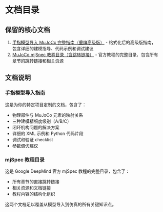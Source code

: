 # 文档目录

## 保留的核心文档

1. [手指模型导入 MuJoCo 完整指南（重编高级版）](finger_model_import_guide_formatted.md) - 格式化后的高级版指南，包含详细的建模指导、代码示例和调试建议
2. [MuJoCo mjSpec 教程目录（含跳转链接）](mjspec_tutorial_outline_with_links.md) - 官方教程的完整目录，包含所有章节的跳转链接和相关资源

## 文档说明

### 手指模型导入指南
这是为你的特定项目定制的文档，包含了：
- 物理部件与 MuJoCo 元素的映射关系
- 三种建模精细度级别（A/B/C）
- 闭环机构问题的解决方案
- 详细的 XML 示例和 Python 代码片段
- 调试和验证 checklist
- 参数调优建议

### mjSpec 教程目录
这是 Google DeepMind 官方 mjSpec 教程的完整目录，包含了：
- 所有章节的直接跳转链接
- 相关资源和文档链接
- 教程内容的结构化组织

这两个文档足以覆盖从模型导入到仿真的所有关键知识点。